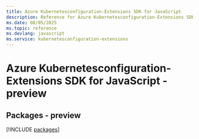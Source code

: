 ```yaml
---
title: Azure Kubernetesconfiguration-Extensions SDK for JavaScript
description: Reference for Azure Kubernetesconfiguration-Extensions SDK for JavaScript
ms.date: 08/05/2025
ms.topic: reference
ms.devlang: javascript
ms.service: kubernetesconfiguration-extensions
---
```

# Azure Kubernetesconfiguration-Extensions SDK for JavaScript - preview
## Packages - preview
[!INCLUDE [packages](kubernetesconfiguration-extensions-index.md)]
